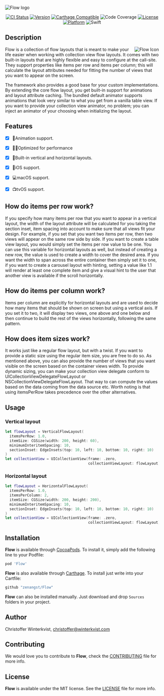 ![Flow logo](https://github.com/zenangst/Flow/blob/master/Images/Flow-header.png?raw=true)

<div align="center">

[![CI Status](https://travis-ci.org/zenangst/Flow.svg?branch=master)](https://travis-ci.org/zenangst/Flow)
[![Version](https://img.shields.io/cocoapods/v/Flow.svg?style=flat)](http://cocoadocs.org/docsets/Flow)
[![Carthage Compatible](https://img.shields.io/badge/Carthage-compatible-4BC51D.svg?style=flat)](https://github.com/Carthage/Carthage)
![Code Coverage](https://codecov.io/github/zenangst/Flow/coverage.svg?branch=master)
[![License](https://img.shields.io/cocoapods/l/Flow.svg?style=flat)](http://cocoadocs.org/docsets/Flow)
[![Platform](https://img.shields.io/cocoapods/p/Flow.svg?style=flat)](http://cocoadocs.org/docsets/Flow)
![Swift](https://img.shields.io/badge/%20in-swift%204.0-orange.svg)

</div>

## Description

<img src="https://github.com/zenangst/Flow/blob/master/Images/Flow-icon.png?raw=true" alt="Flow Icon" align="right" />

Flow is a collection of flow layouts that is meant to make your life easier when working with collection view flow layouts. It comes with two built-in layouts that are highly flexible and easy to configure at the call-site. They support properties like items per row and items per column; this will calculate the layout attributes needed for fitting the number of views that you want to appear on the screen.

The framework also provides a good base for your custom implementations. By extending the core flow layout, you get built-in support for animations and layout attribute caching. The bundled default animator supports animations that look very similar to what you get from a vanilla table view. If you want to provide your collection view animator, no problem; you can inject an animator of your choosing when initializing the layout.

## Features

- [x] 🍭Animation support.
- [x] 🤳🏻Optimized for performance
- [x] 📏Built-in vertical and horizontal layouts.
- [x] 📱iOS support.
- [x] 💻macOS support.
- [x] 📺tvOS support.


## How do items per row work?

If you specify how many items per row that you want to appear in a vertical layout, the width of the layout attribute will be calculated for you taking the section inset, item spacing into account to make sure that all views fit your design. For example, if you set that you want two items per row, then two views will appear on the same row side by side. If you want to create a table view layout, you would simply set the items per row value to be one. You can use this variable for horizontal layouts as well, but instead of creating a new row, the value is used to create a width to cover the desired area. If you want the width to span across the entire container then simply set it to one, if you want to create a carousel layout with hinting, setting a value like 1.1 will render at least one complete item and give a visual hint to the user that another view is available if the scroll horizontally.

## How do items per column work?

Items per column are explicitly for horizontal layouts and are used to decide how many items that should be shown on screen but using a vertical axis. If you set it to two, it will display two views, one above and one below and then continue to build the rest of the views horizontally, following the same pattern.

## How does item sizes work?

It works just like a regular flow layout, but with a twist. If you want to provide a static size using the regular item size, you are free to do so. As mentioned above, you can also provide the number of views that you want visible on the screen based on the container views width.
To provide dynamic sizing, you can make your collection view delegate conform to UICollectionViewDelegateFlowLayout or NSCollectionViewDelegateFlowLayout. That way to can compute the values based on the data coming from the data source etc. Worth noting is that using itemsPerRow takes precedence over the other alternatives.

## Usage

### Vertical layout
```swift
let flowLayout = VerticalFlowLayout(
  itemsPerRow: 1.0,
  itemSize: CGSize(width: 200, height: 60),
  minimumInteritemSpacing: 10,
  sectionInset: EdgeInsets(top: 10, left: 10, bottom: 10, right: 10)
)
let collectionView = UICollectionView(frame: .zero,
                                      collectionViewLayout: flowLayout)
```

### Horizontal layout
```swift
let flowLayout = HorizontalFlowLayout(
  itemsPerRow: 1.0,
  itemsPerColumn: 2,
  itemSize: CGSize(width: 200, height: 200),
  minimumInteritemSpacing: 10,
  sectionInset: EdgeInsets(top: 10, left: 10, bottom: 10, right: 10)
)
let collectionView = UICollectionView(frame: .zero,
                                      collectionViewLayout: flowLayout)
```

## Installation

**Flow** is available through [CocoaPods](http://cocoapods.org). To install
it, simply add the following line to your Podfile:

```ruby
pod 'Flow'
```

**Flow** is also available through [Carthage](https://github.com/Carthage/Carthage).
To install just write into your Cartfile:

```ruby
github "zenangst/Flow"
```

**Flow** can also be installed manually. Just download and drop `Sources` folders in your project.

## Author

Christoffer Winterkvist, christoffer@winterkvist.com

## Contributing

We would love you to contribute to **Flow**, check the [CONTRIBUTING](https://github.com/zenangst/Flow/blob/master/CONTRIBUTING.md) file for more info.

## License

**Flow** is available under the MIT license. See the [LICENSE](https://github.com/zenangst/Flow/blob/master/LICENSE.md) file for more info.
